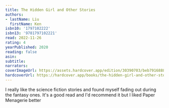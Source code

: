 ```yaml
---
title: The Hidden Girl and Other Stories
authors:
- lastName: Liu
  firstName: Ken
isbn10: '1797102222'
isbn13: '9781797102221'
read: 2022-11-26
rating: 4
yearPublished: 2020
reading: false
asin:
subtitle:
narrators:
coverImageUrl: https://assets.hardcover.app/edition/30390703/beb7916888e2c3d49bbf8647d17576c72059829e.jpeg
hardcoverUrl: https://hardcover.app/books/the-hidden-girl-and-other-stories/editions/30917148
---
```

I really like the science fiction stories and found myself fading out during the fantasy ones. It's a good read and I'd recommend it but I liked Paper Menagerie better

